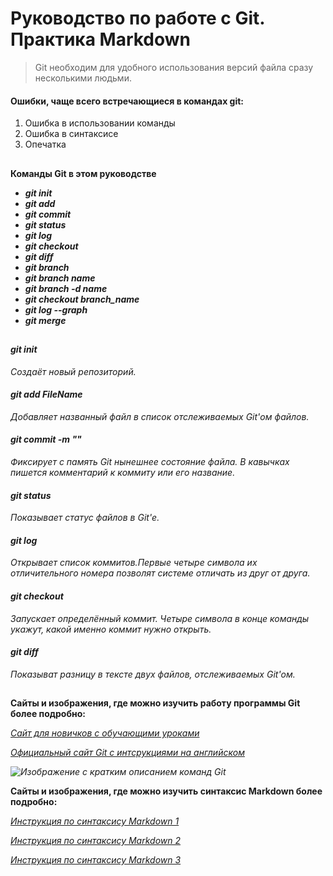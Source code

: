 # Руководство по работе с Git. Практика Markdown
>Git необходим для удобного использования версий файла сразу несколькими людьми.

#### Ошибки, чаще всего встречающиеся в командах git:
1. Ошибка в использовании команды
2. Ошибка в синтаксисе 
3. Опечатка

##

**Команды Git в этом руководстве**

- ***git init***
- ***git add***
- ***git commit***
- ***git status***
- ***git log***
- ***git checkout***
- ***git diff***
- ***git branch***
- ***git branch name***
- ***git branch -d name***
- ***git checkout branch_name***
- ***git log --graph***
- ***git merge***

##

#### ***git init***
*Создаёт новый репозиторий.*

#### ***git add FileName***
*Добавляет названный файл в список отслеживаемых Git'ом файлов.*

#### ***git commit -m ""***
*Фиксирует с память Git нынешнее состояние файла. В кавычках пишется комментарий к коммиту или его название.*

#### ***git status***
*Показывает статус файлов в Git'е.*

#### ***git log***
*Открывает список коммитов.Первые четыре символа их отличительного номера позволят системе отличать из друг от друга.*

#### ***git checkout***
*Запускает определённый коммит. Четыре символа в конце команды укажут, какой именно коммит нужно открыть.*

#### ***git diff***
*Показыват разницу в тексте двух файлов, отслеживаемых Git'ом.*

##

**Сайты и изображения, где можно изучить работу программы Git более подробно:**

*[Сайт для новичков с обучающими уроками](https://habr.com/ru/articles/541258/)*

*[Официальный сайт Git с интсрукциями на английском](https://git-scm.com/book/ru/v2/)*

*![Изображение с кратким описанием команд Git](https://fuzeservers.ru/wp-content/uploads/c/4/7/c47fd3a4ffe633e8ae3d8b3d4ddc7ccb.png)*

**Сайты и изображения, где можно изучить синтаксис Markdown более подробно:**

*[Инструкция по синтаксису Markdown 1](https://skillbox.ru/media/code/yazyk-razmetki-markdown-shpargalka-po-sintaksisu-s-primerami/)*

*[Инструкция по синтаксису Markdown 2](https://texterra.ru/blog/ischerpyvayushchaya-shpargalka-po-sintaksisu-razmetki-markdown-na-zametku-avtoram-veb-razrabotchikam.html)*

*[Инструкция по синтаксису Markdown 3](https://www.markdownguide.org/basic-syntax/)*